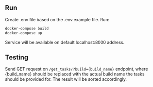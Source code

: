 ## Run

Create .env file based on the .env.example file.
Run:
```bash
docker-compose build
docker-compose up
```
Service will be available on default localhost:8000 address.

## Testing

Send GET request on `/get_tasks/?build={build_name}` endpoint, where {build_name}
should be replaced with the actual build name the tasks should be provided for.
The result will be sorted accordingly.
